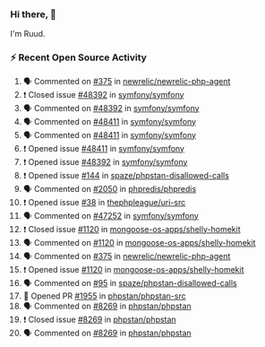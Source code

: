 ### Hi there, 👋

I'm Ruud.
 
### :zap: Recent Open Source Activity

<!--START_SECTION:activity-->
1. 🗣 Commented on [#375](https://github.com/newrelic/newrelic-php-agent/issues/375) in [newrelic/newrelic-php-agent](https://github.com/newrelic/newrelic-php-agent)
2. ❗️ Closed issue [#48392](https://github.com/symfony/symfony/issues/48392) in [symfony/symfony](https://github.com/symfony/symfony)
3. 🗣 Commented on [#48392](https://github.com/symfony/symfony/issues/48392) in [symfony/symfony](https://github.com/symfony/symfony)
4. 🗣 Commented on [#48411](https://github.com/symfony/symfony/issues/48411) in [symfony/symfony](https://github.com/symfony/symfony)
5. 🗣 Commented on [#48411](https://github.com/symfony/symfony/issues/48411) in [symfony/symfony](https://github.com/symfony/symfony)
6. ❗️ Opened issue [#48411](https://github.com/symfony/symfony/issues/48411) in [symfony/symfony](https://github.com/symfony/symfony)
7. ❗️ Opened issue [#48392](https://github.com/symfony/symfony/issues/48392) in [symfony/symfony](https://github.com/symfony/symfony)
8. ❗️ Opened issue [#144](https://github.com/spaze/phpstan-disallowed-calls/issues/144) in [spaze/phpstan-disallowed-calls](https://github.com/spaze/phpstan-disallowed-calls)
9. 🗣 Commented on [#2050](https://github.com/phpredis/phpredis/issues/2050) in [phpredis/phpredis](https://github.com/phpredis/phpredis)
10. ❗️ Opened issue [#38](https://github.com/thephpleague/uri-src/issues/38) in [thephpleague/uri-src](https://github.com/thephpleague/uri-src)
11. 🗣 Commented on [#47252](https://github.com/symfony/symfony/issues/47252) in [symfony/symfony](https://github.com/symfony/symfony)
12. ❗️ Closed issue [#1120](https://github.com/mongoose-os-apps/shelly-homekit/issues/1120) in [mongoose-os-apps/shelly-homekit](https://github.com/mongoose-os-apps/shelly-homekit)
13. 🗣 Commented on [#1120](https://github.com/mongoose-os-apps/shelly-homekit/issues/1120) in [mongoose-os-apps/shelly-homekit](https://github.com/mongoose-os-apps/shelly-homekit)
14. 🗣 Commented on [#375](https://github.com/newrelic/newrelic-php-agent/issues/375) in [newrelic/newrelic-php-agent](https://github.com/newrelic/newrelic-php-agent)
15. ❗️ Opened issue [#1120](https://github.com/mongoose-os-apps/shelly-homekit/issues/1120) in [mongoose-os-apps/shelly-homekit](https://github.com/mongoose-os-apps/shelly-homekit)
16. 🗣 Commented on [#95](https://github.com/spaze/phpstan-disallowed-calls/issues/95) in [spaze/phpstan-disallowed-calls](https://github.com/spaze/phpstan-disallowed-calls)
17. 💪 Opened PR [#1955](https://github.com/phpstan/phpstan-src/pull/1955) in [phpstan/phpstan-src](https://github.com/phpstan/phpstan-src)
18. 🗣 Commented on [#8269](https://github.com/phpstan/phpstan/issues/8269) in [phpstan/phpstan](https://github.com/phpstan/phpstan)
19. ❗️ Closed issue [#8269](https://github.com/phpstan/phpstan/issues/8269) in [phpstan/phpstan](https://github.com/phpstan/phpstan)
20. 🗣 Commented on [#8269](https://github.com/phpstan/phpstan/issues/8269) in [phpstan/phpstan](https://github.com/phpstan/phpstan)
<!--END_SECTION:activity-->
